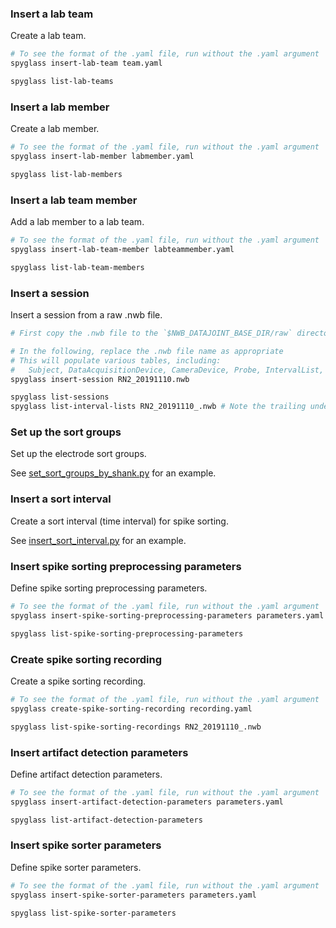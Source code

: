 ### Insert a lab team

Create a lab team.

```bash
# To see the format of the .yaml file, run without the .yaml argument
spyglass insert-lab-team team.yaml

spyglass list-lab-teams
```

### Insert a lab member

Create a lab member.

```bash
# To see the format of the .yaml file, run without the .yaml argument
spyglass insert-lab-member labmember.yaml

spyglass list-lab-members
```

### Insert a lab team member

Add a lab member to a lab team.

```bash
# To see the format of the .yaml file, run without the .yaml argument
spyglass insert-lab-team-member labteammember.yaml

spyglass list-lab-team-members
```

### Insert a session

Insert a session from a raw .nwb file.

```bash
# First copy the .nwb file to the `$NWB_DATAJOINT_BASE_DIR/raw` directory.

# In the following, replace the .nwb file name as appropriate
# This will populate various tables, including:
#   Subject, DataAcquisitionDevice, CameraDevice, Probe, IntervalList, ...
spyglass insert-session RN2_20191110.nwb

spyglass list-sessions
spyglass list-interval-lists RN2_20191110_.nwb # Note the trailing underscore here
```

### Set up the sort groups

Set up the electrode sort groups.

See [set_sort_groups_by_shank.py](./set_sort_groups_by_shank.py) for an example.

### Insert a sort interval

Create a sort interval (time interval) for spike sorting.

See [insert_sort_interval.py](./insert_sort_interval.py) for an example.

### Insert spike sorting preprocessing parameters

Define spike sorting preprocessing parameters.

```bash
# To see the format of the .yaml file, run without the .yaml argument
spyglass insert-spike-sorting-preprocessing-parameters parameters.yaml

spyglass list-spike-sorting-preprocessing-parameters
```

### Create spike sorting recording

Create a spike sorting recording.

```bash
# To see the format of the .yaml file, run without the .yaml argument
spyglass create-spike-sorting-recording recording.yaml

spyglass list-spike-sorting-recordings RN2_20191110_.nwb
```

### Insert artifact detection parameters

Define artifact detection parameters.

```bash
# To see the format of the .yaml file, run without the .yaml argument
spyglass insert-artifact-detection-parameters parameters.yaml

spyglass list-artifact-detection-parameters
```

### Insert spike sorter parameters

Define spike sorter parameters.

```bash
# To see the format of the .yaml file, run without the .yaml argument
spyglass insert-spike-sorter-parameters parameters.yaml

spyglass list-spike-sorter-parameters
```